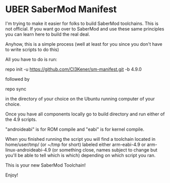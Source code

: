UBER SaberMod Manifest
===========

I'm trying to make it easier for folks to build SaberMod toolchains. This is not official.  If you want go over to SaberMod and use these same principles you can learn here to build the real deal.

Anyhow, this is a simple process (well at least for you since you don't have to write scripts to do this)

All you have to do is run:

  repo init -u https://github.com/Cl3Kener/sm-manifest.git -b 4.9.0 

followed by

  repo sync

in the directory of your choice on the Ubuntu running computer of your choice.


Once you have all components locally go to build directory and run either of the 4.9 scripts.  

"androideabi" is for ROM compile and "eabi" is for kernel compile.  


When you finished running the script you will find a toolchain located in home/user/tmp/ (or ~/tmp for short) labeled either arm-eabi-4.9 or arm-linux-androideabi-4.9 (or something close, names subject to change but you'll be able to tell which is which) depending on which script you ran.

This is your new SaberMod Toolchain!

Enjoy!
